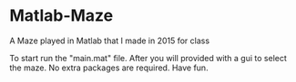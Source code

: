 # Matlab-Maze
A Maze played in Matlab that I made in 2015 for class

To start run the "main.mat" file. After you will provided with a gui to select the maze. No extra packages are required. Have fun. 

